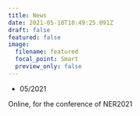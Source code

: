 ```yaml
---
title: News
date: 2021-05-10T18:49:25.091Z
draft: false
featured: false
image:
  filename: featured
  focal_point: Smart
  preview_only: false
---
```

* 05/2021

Online, for the conference of NER2021 
